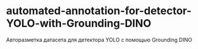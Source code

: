 # automated-annotation-for-detector-YOLO-with-Grounding-DINO
Авторазметка датасета для детектора YOLO с помощью Grounding DINO
